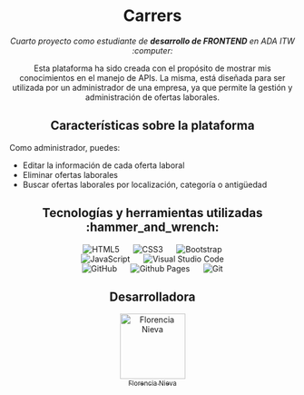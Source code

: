 <h1 align=center>Carrers</h1>

<div align="center">
  <p><em>Cuarto proyecto como estudiante de <strong>desarrollo de FRONTEND</strong> en ADA ITW :computer:</em></p>
</div>

<p align="center">Esta plataforma ha sido creada con el propósito de mostrar mis conocimientos en el manejo de APIs. La misma, está diseñada para ser utilizada por un administrador de una empresa, ya que permite la gestión y administración de ofertas laborales.</p>

<h2 align="center"> Características sobre la plataforma </h2>
<p >Como administrador, puedes:</p>

  - Editar la información de cada oferta laboral 
  - Eliminar ofertas laborales
  - Buscar ofertas laborales por localización, categoría o antigüedad

<h2 align=center> Tecnologías y herramientas utilizadas :hammer_and_wrench: </h2>
<div align="center">
  <img src="https://img.shields.io/badge/html5-%23E34F26.svg?style=for-the-badge&logo=html5&logoColor=white" alt="HTML5" style="margin: 0 10px;">
  <img src="https://img.shields.io/badge/css3-%231572B6.svg?style=for-the-badge&logo=css3&logoColor=white" alt="CSS3" style="margin: 0 10px;">
  <img src="https://img.shields.io/badge/bootstrap-%238511FA.svg?style=for-the-badge&logo=bootstrap&logoColor=white" alt="Bootstrap" style="margin: 0 10px;">
</div>

<div align="center">
  <img src="https://img.shields.io/badge/javascript-%23323330.svg?style=for-the-badge&logo=javascript&logoColor=%23F7DF1E" alt="JavaScript" style="margin: 0 10px;">
  <img src="https://img.shields.io/badge/Visual%20Studio%20Code-0078d7.svg?style=for-the-badge&logo=visual-studio-code&logoColor=white" alt="Visual Studio Code" style="margin: 0 10px;">
</div>

<div align="center">
  <img src="https://img.shields.io/badge/github-%23121011.svg?style=for-the-badge&logo=github&logoColor=white" alt="GitHub" style="margin: 0 10px;">
  <img src="https://img.shields.io/badge/github%20pages-121013?style=for-the-badge&logo=github&logoColor=white" alt="Github Pages" style="margin: 0 10px;">
  <img src="https://img.shields.io/badge/git-%23F05033.svg?style=for-the-badge&logo=git&logoColor=white" alt="Git" style="margin: 0 10px;">
</div>

<h2 align=center> Desarrolladora</h2>
<div align="center">
  <a href="https://github.com/FlorenciaNieva">
    <img src="https://avatars.githubusercontent.com/u/130400046?v=4" width="115" alt="Florencia Nieva">
    <br>
    <sub>Florencia Nieva</sub>
  </a>
</div>
